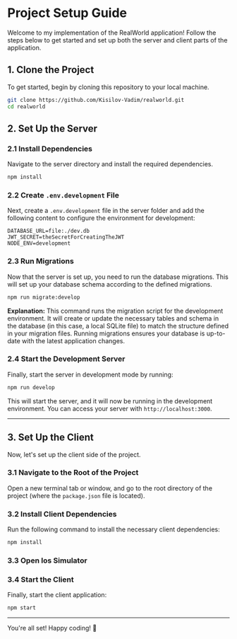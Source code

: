 # Project Setup Guide

Welcome to my implementation of the RealWorld application! Follow the steps below to get started and set up both the server and client parts of the application.

## 1. Clone the Project

To get started, begin by cloning this repository to your local machine.

```bash
git clone https://github.com/Kisilov-Vadim/realworld.git
cd realworld
```

## 2. Set Up the Server

### 2.1 Install Dependencies

Navigate to the server directory and install the required dependencies.

```bash
npm install
```

### 2.2 Create `.env.development` File

Next, create a `.env.development` file in the server folder and add the following content to configure the environment for development:

```env
DATABASE_URL=file:./dev.db
JWT_SECRET=theSecretForCreatingTheJWT
NODE_ENV=development
```

### 2.3 Run Migrations

Now that the server is set up, you need to run the database migrations. This will set up your database schema according to the defined migrations.

```bash
npm run migrate:develop
```

**Explanation:**
This command runs the migration script for the development environment. It will create or update the necessary tables and schema in the database (in this case, a local SQLite file) to match the structure defined in your migration files. Running migrations ensures your database is up-to-date with the latest application changes.

### 2.4 Start the Development Server

Finally, start the server in development mode by running:

```bash
npm run develop
```

This will start the server, and it will now be running in the development environment. You can access your server with `http://localhost:3000`.

---

## 3. Set Up the Client

Now, let's set up the client side of the project.

### 3.1 Navigate to the Root of the Project

Open a new terminal tab or window, and go to the root directory of the project (where the `package.json` file is located).

### 3.2 Install Client Dependencies

Run the following command to install the necessary client dependencies:

```bash
npm install
```

### 3.3 Open Ios Simulator

### 3.4 Start the Client

Finally, start the client application:

```bash
npm start
```

---

You're all set! Happy coding! 🎉